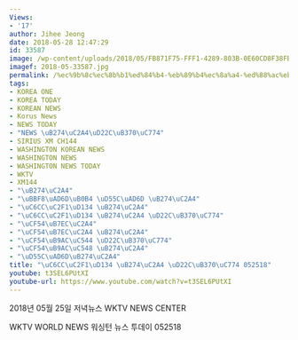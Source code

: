 ```yaml
---
Views:
- '17'
author: Jihee Jeong
date: 2018-05-28 12:47:29
id: 33587
image: /wp-content/uploads/2018/05/FB871F75-FFF1-4289-803B-0E60CD8F38FB_cx0_cy8_cw0_w1023_r1_s.jpg
imagef: 2018-05-33587.jpg
permalink: /%ec%9b%8c%ec%8b%b1%ed%84%b4-%eb%89%b4%ec%8a%a4-%ed%88%ac%eb%8d%b0%ec%9d%b4-052518/
tags:
- KOREA ONE
- KOREA TODAY
- KOREAN NEWS
- Korus News
- NEWS TODAY
- "NEWS \uB274\uC2A4\uD22C\uB370\uC774"
- SIRIUS XM CH144
- WASHINGTON KOREAN NEWS
- WASHINGTON NEWS
- WASHINGTON NEWS TODAY
- WKTV
- XM144
- "\uB274\uC2A4"
- "\uBBF8\uAD6D\uB0B4 \uD55C\uAD6D \uB274\uC2A4"
- "\uC6CC\uC2F1\uD134 \uB274\uC2A4"
- "\uC6CC\uC2F1\uD134 \uB274\uC2A4 \uD22C\uB370\uC774"
- "\uCF54\uB7EC\uC2A4"
- "\uCF54\uB7EC\uC2A4 \uB274\uC2A4"
- "\uCF54\uB9AC\uC544 \uD22C\uB370\uC774"
- "\uCF54\uB9AC\uC548 \uB274\uC2A4"
- "\uD55C\uAD6D\uB274\uC2A4"
title: "\uC6CC\uC2F1\uD134 \uB274\uC2A4 \uD22C\uB370\uC774 052518"
youtube: t3SEL6PUtXI
youtube-url: https://www.youtube.com/watch?v=t3SEL6PUtXI
---
```


2018년 05월 25일 저녁뉴스 WKTV NEWS CENTER
  
WKTV WORLD NEWS 워싱턴 뉴스 투데이 052518